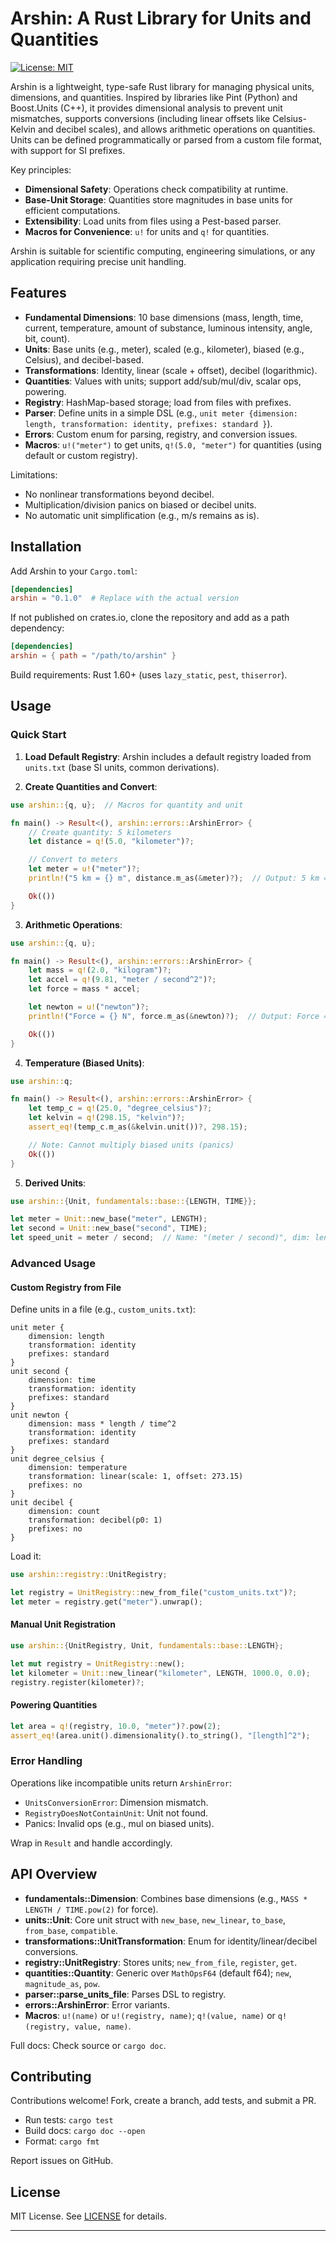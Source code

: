# Arshin: A Rust Library for Units and Quantities

[![License: MIT](https://img.shields.io/badge/License-MIT-yellow.svg)](https://opensource.org/licenses/MIT)

Arshin is a lightweight, type-safe Rust library for managing physical units, dimensions, and quantities. Inspired by libraries like Pint (Python) and Boost.Units (C++), it provides dimensional analysis to prevent unit mismatches, supports conversions (including linear offsets like Celsius-Kelvin and decibel scales), and allows arithmetic operations on quantities. Units can be defined programmatically or parsed from a custom file format, with support for SI prefixes.

Key principles:

- **Dimensional Safety**: Operations check compatibility at runtime.
- **Base-Unit Storage**: Quantities store magnitudes in base units for efficient computations.
- **Extensibility**: Load units from files using a Pest-based parser.
- **Macros for Convenience**: `u!` for units and `q!` for quantities.

Arshin is suitable for scientific computing, engineering simulations, or any application requiring precise unit handling.

## Features

- **Fundamental Dimensions**: 10 base dimensions (mass, length, time, current, temperature, amount of substance, luminous intensity, angle, bit, count).
- **Units**: Base units (e.g., meter), scaled (e.g., kilometer), biased (e.g., Celsius), and decibel-based.
- **Transformations**: Identity, linear (scale + offset), decibel (logarithmic).
- **Quantities**: Values with units; support add/sub/mul/div, scalar ops, powering.
- **Registry**: HashMap-based storage; load from files with prefixes.
- **Parser**: Define units in a simple DSL (e.g., `unit meter {dimension: length, transformation: identity, prefixes: standard }`).
- **Errors**: Custom enum for parsing, registry, and conversion issues.
- **Macros**: `u!("meter")` to get units, `q!(5.0, "meter")` for quantities (using default or custom registry).

Limitations:

- No nonlinear transformations beyond decibel.
- Multiplication/division panics on biased or decibel units.
- No automatic unit simplification (e.g., m/s remains as is).

## Installation

Add Arshin to your `Cargo.toml`:

```toml
[dependencies]
arshin = "0.1.0"  # Replace with the actual version
```

If not published on crates.io, clone the repository and add as a path dependency:

```toml
[dependencies]
arshin = { path = "/path/to/arshin" }
```

Build requirements: Rust 1.60+ (uses `lazy_static`, `pest`, `thiserror`).

## Usage

### Quick Start

1. **Load Default Registry**: Arshin includes a default registry loaded from `units.txt` (base SI units, common derivations).

2. **Create Quantities and Convert**:

```rust
use arshin::{q, u};  // Macros for quantity and unit

fn main() -> Result<(), arshin::errors::ArshinError> {
    // Create quantity: 5 kilometers
    let distance = q!(5.0, "kilometer")?;

    // Convert to meters
    let meter = u!("meter")?;
    println!("5 km = {} m", distance.m_as(&meter)?);  // Output: 5 km = 5000 m

    Ok(())
}
```

3. **Arithmetic Operations**:

```rust
use arshin::{q, u};

fn main() -> Result<(), arshin::errors::ArshinError> {
    let mass = q!(2.0, "kilogram")?;
    let accel = q!(9.81, "meter / second^2")?;
    let force = mass * accel;

    let newton = u!("newton")?;
    println!("Force = {} N", force.m_as(&newton)?);  // Output: Force = 19.62 N

    Ok(())
}
```

4. **Temperature (Biased Units)**:

```rust
use arshin::q;

fn main() -> Result<(), arshin::errors::ArshinError> {
    let temp_c = q!(25.0, "degree_celsius")?;
    let kelvin = q!(298.15, "kelvin")?;
    assert_eq!(temp_c.m_as(&kelvin.unit())?, 298.15);

    // Note: Cannot multiply biased units (panics)
    Ok(())
}
```

5. **Derived Units**:

```rust
use arshin::{Unit, fundamentals::base::{LENGTH, TIME}};

let meter = Unit::new_base("meter", LENGTH);
let second = Unit::new_base("second", TIME);
let speed_unit = meter / second;  // Name: "(meter / second)", dim: length / time
```

### Advanced Usage

#### Custom Registry from File

Define units in a file (e.g., `custom_units.txt`):

```
unit meter { 
    dimension: length
    transformation: identity
    prefixes: standard
}
unit second { 
    dimension: time
    transformation: identity
    prefixes: standard
}
unit newton { 
    dimension: mass * length / time^2
    transformation: identity
    prefixes: standard
}
unit degree_celsius {
    dimension: temperature
    transformation: linear(scale: 1, offset: 273.15)
    prefixes: no
}
unit decibel {
    dimension: count
    transformation: decibel(p0: 1)
    prefixes: no
}
```

Load it:

```rust
use arshin::registry::UnitRegistry;

let registry = UnitRegistry::new_from_file("custom_units.txt")?;
let meter = registry.get("meter").unwrap();
```

#### Manual Unit Registration

```rust
use arshin::{UnitRegistry, Unit, fundamentals::base::LENGTH};

let mut registry = UnitRegistry::new();
let kilometer = Unit::new_linear("kilometer", LENGTH, 1000.0, 0.0);
registry.register(kilometer)?;
```

#### Powering Quantities

```rust
let area = q!(registry, 10.0, "meter")?.pow(2);
assert_eq!(area.unit().dimensionality().to_string(), "[length]^2");
```

### Error Handling

Operations like incompatible units return `ArshinError`:

- `UnitsConversionError`: Dimension mismatch.
- `RegistryDoesNotContainUnit`: Unit not found.
- Panics: Invalid ops (e.g., mul on biased units).

Wrap in `Result` and handle accordingly.

## API Overview

- **fundamentals::Dimension**: Combines base dimensions (e.g., `MASS * LENGTH / TIME.pow(2)` for force).
- **units::Unit**: Core unit struct with `new_base`, `new_linear`, `to_base`, `from_base`, `compatible`.
- **transformations::UnitTransformation**: Enum for identity/linear/decibel conversions.
- **registry::UnitRegistry**: Stores units; `new_from_file`, `register`, `get`.
- **quantities::Quantity<T>**: Generic over `MathOpsF64` (default f64); `new`, `magnitude_as`, `pow`.
- **parser::parse_units_file**: Parses DSL to registry.
- **errors::ArshinError**: Error variants.
- **Macros**: `u!(name)` or `u!(registry, name)`; `q!(value, name)` or `q!(registry, value, name)`.

Full docs: Check source or `cargo doc`.

## Contributing

Contributions welcome! Fork, create a branch, add tests, and submit a PR.

- Run tests: `cargo test`
- Build docs: `cargo doc --open`
- Format: `cargo fmt`

Report issues on GitHub.

## License

MIT License. See [LICENSE](LICENSE) for details.

---
